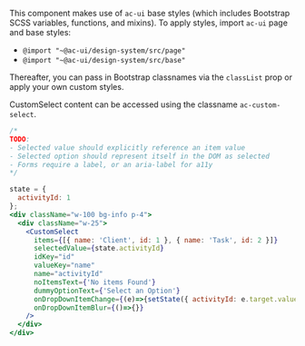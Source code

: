 This component makes use of `ac-ui` base styles (which includes Bootstrap SCSS variables, functions, and mixins).
To apply styles, import `ac-ui` page and base styles:
  * `@import "~@ac-ui/design-system/src/page"`
  * `@import "~@ac-ui/design-system/src/base"`
  
Thereafter, you can pass in Bootstrap classnames via the `classList` prop or apply your own custom styles.

CustomSelect content can be accessed using the classname `ac-custom-select`.

```jsx
/*
TODO:
- Selected value should explicitly reference an item value
- Selected option should represent itself in the DOM as selected
- Forms require a label, or an aria-label for a11y
*/

state = {
  activityId: 1
};
<div className="w-100 bg-info p-4">
  <div className="w-25">
    <CustomSelect
      items={[{ name: 'Client', id: 1 }, { name: 'Task', id: 2 }]}
      selectedValue={state.activityId}
      idKey="id"
      valueKey="name"
      name="activityId"
      noItemsText={'No items Found'}
      dummyOptionText={'Select an Option'}
      onDropDownItemChange={(e)=>{setState({ activityId: e.target.value });}}
      onDropDownItemBlur={()=>{}}
    />
  </div>
</div>
```
